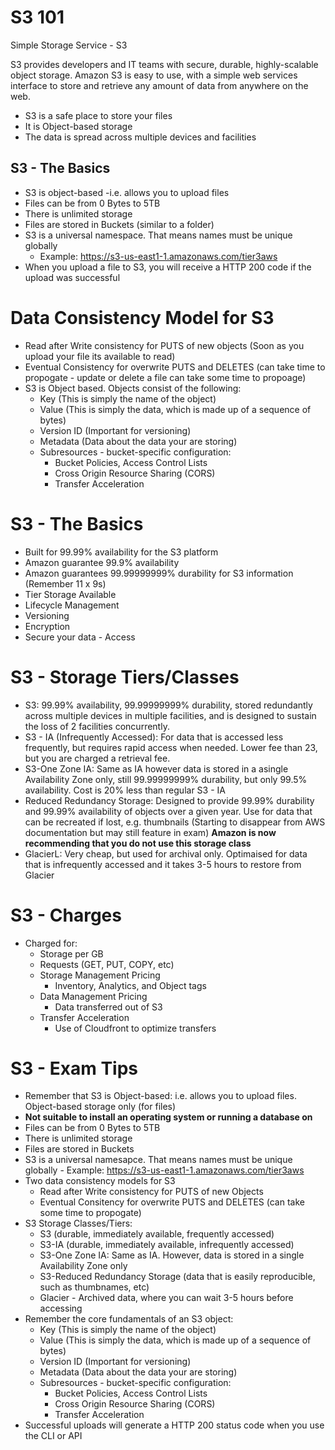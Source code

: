 # S3 101
Simple Storage Service - S3

S3 provides developers and IT teams with secure, durable, highly-scalable object storage. Amazon S3 is easy to use, with a simple web services interface to store and retrieve any amount of data from anywhere on the web.

- S3 is a safe place to store your files
- It is Object-based storage
- The data is spread across multiple devices and facilities

## S3 - The Basics
- S3 is object-based -i.e. allows you to upload files
- Files can be from 0 Bytes to 5TB
- There is unlimited storage
- Files are stored in Buckets (similar to a folder)
- S3 is a universal namespace. That means names must be unique globally
    - Example: https://s3-us-east1-1.amazonaws.com/tier3aws
- When you upload a file to S3, you will receive a HTTP 200 code if the upload was successful

# Data Consistency Model for S3
- Read after Write consistency for PUTS of new objects (Soon as you upload your file its available to read)
- Eventual Consistency for overwrite PUTS and DELETES (can take time to propogate - update or delete a file can take some time to propoage)
- S3 is Object based. Objects consist of the following:
    - Key (This is simply the name of the object)
    - Value (This is simply the data, which is made up of a sequence of bytes)
    - Version ID (Important for versioning)
    - Metadata (Data about the data your are storing)
    - Subresources - bucket-specific configuration:
        - Bucket Policies, Access Control Lists
        - Cross Origin Resource Sharing (CORS)
        - Transfer Acceleration
        
# S3 - The Basics
- Built for 99.99% availability for the S3 platform
- Amazon guarantee 99.9% availability
- Amazon guarantees 99.99999999% durability for S3 information (Remember 11 x 9s)
- Tier Storage Available
- Lifecycle Management
- Versioning
- Encryption
- Secure your data - Access

# S3 - Storage Tiers/Classes
- S3: 99.99% availability, 99.99999999% durability, stored redundantly across multiple devices in multiple facilities, and is designed to sustain the loss of 2 facilities concurrently.
- S3 - IA (Infrequently Accessed): For data that is accessed less frequently, but requires rapid access when needed. Lower fee than 23, but you are charged a retrieval fee.
- S3-One Zone IA: Same as IA however data is stored in a asingle Availability Zone only, still 99.99999999% durability, but only 99.5% availability. Cost is 20% less than regular S3 - IA
- Reduced Redundancy Storage: Designed to provide 99.99% durability and 99.99% availability of objects over a given year. Use for data that can be recreated if lost, e.g. thumbnails (Starting to disappear from AWS documentation but may still feature in exam) **Amazon is now recommending that you do not use this storage class**
- GlacierL: Very cheap, but used for archival only. Optimaised for data that is infrequently accessed and it takes 3-5 hours to restore from Glacier

# S3 - Charges
- Charged for:
    - Storage per GB
    - Requests (GET, PUT, COPY, etc)
    - Storage Management Pricing
        - Inventory, Analytics, and Object tags
    - Data Management Pricing
        - Data transferred out of S3
    - Transfer Acceleration
        - Use of Cloudfront to optimize transfers
        
 
 # S3 - Exam Tips
 - Remember that S3 is Object-based: i.e. allows you to upload files. Object-based storage only (for files)
 - **Not suitable to install an operating system or running a database on**
 - Files can be from 0 Bytes to 5TB
 - There is unlimited storage
 - Files are stored in Buckets
 - S3 is a universal namesapce. That means names must be unique globally - Example: https://s3-us-east1-1.amazonaws.com/tier3aws
 - Two data consistency models for S3 
    - Read after Write consistency for PUTS of new Objects
    - Eventual Consitency for overwrite PUTS and DELETES (can take some time to propogate)
- S3 Storage Classes/Tiers:
    - S3 (durable, immediately available, frequently accessed)
    - S3-IA (durable, immediately available, infrequently accessed)
    - S3-One Zone IA: Same as IA. However, data is stored in a single Availability Zone only
    - S3-Reduced Redundancy Storage (data that is easily reproducible, such as thumbnames, etc)
    - Glacier - Archived data, where you can wait 3-5 hours before accessing
- Remember the core fundamentals of an S3 object:
    - Key (This is simply the name of the object)
    - Value (This is simply the data, which is made up of a sequence of bytes)
    - Version ID (Important for versioning)
    - Metadata (Data about the data your are storing)
    - Subresources - bucket-specific configuration:
        - Bucket Policies, Access Control Lists
        - Cross Origin Resource Sharing (CORS)
        - Transfer Acceleration
- Successful uploads will generate a HTTP 200 status code when you use the CLI or API
